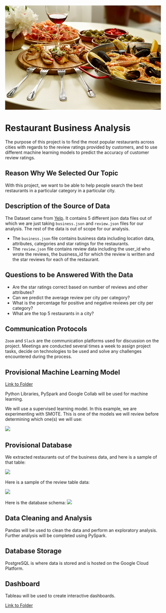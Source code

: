 ![image](https://github.com/abtieku/group4-project/blob/main/Resources/Restaurant.jpg)
# Restaurant Business Analysis

The purpose of this project is to find the most popular restaurants across cities with regards to the review ratings provided by customers, and to use different machine learning models to predict the accuracy of customer review ratings.

## Reason Why We Selected Our Topic

With this project, we want to be able to help people search the best restaurants in a particular category in a particular city.

## Description of the Source of Data

The Dataset came from [Yelp](https://www.yelp.com/dataset). It contains 5 different json data files out of which we are just taking ```business.json``` and ```review.json``` files for our analysis. The rest of the data is out of scope for our analysis.

- The ```business.json``` file contains business data including location data, attributes, categories and star ratings for the restaurants.
- The ```review.json``` file contains review data including the user_id who wrote the reviews, the business_id  for which the review is written and the star reviews for each of the restaurant.

## Questions to be Answered With the Data

- Are the star ratings correct based on number of reviews and other attributes?
- Can we predict the average review per city per category?
- What is the percentage for positive and negative reviews per city per category?
- What are the top 5 restaurants in a city?

## Communication Protocols

```Zoom``` and ```Slack``` are the communication platforms used for discussion on the project. Meetings are conducted several times a week to assign project tasks, decide on technologies to be used and solve any challenges encountered during the process.

## Provisional Machine Learning Model

[Link to Folder](https://github.com/abtieku/group4-project/tree/main/Machine_Learning)

Python Libraries, PySpark and Google Collab will be used for machine learning. 

We will use a supervised learning model. In this example, we are experimenting with SMOTE. This is one of the models we will review before determining which one(s) we will use:

![](./Resources/machine_learning.png) 

## Provisional Database 

We extracted restaurants out of the business data, and here is a sample of that table:

![](./Resources/yelp_restaurants.png) 

Here is a sample of the review table data:

![](./Resources/review_table.png) 

Here is the database schema:
![](./Resources/schema.png) 

## Data Cleaning and Analysis

Pandas will be used to clean the data and perform an exploratory analysis. Further analysis will be completed using PySpark.

## Database Storage

PostgreSQL is where data is stored and is hosted on the Google Cloud Platform.

## Dashboard

Tableau will be used to create interactive dashboards.

[Link to Folder](https://github.com/abtieku/group4-project/tree/shanu_segment2/Dashboard/Tableau)
